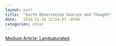 ```yaml
---
layout: post
title:  "Earth Observation Sources and Thought"
date:   2016-11-16 13:54:07 -0500
categories: color
---
```

[Medium Article: Landsaturated](https://medium.com/the-view-from-space/landsaturated-6affa80a4f3f#.ung17461j)